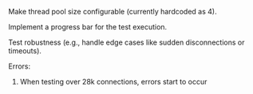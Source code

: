 Make thread pool size configurable (currently hardcoded as 4).

Implement a progress bar for the test execution.

Test robustness (e.g., handle edge cases like sudden disconnections or timeouts).

Errors:
1. When testing over 28k connections, errors start to occur